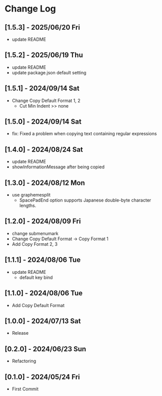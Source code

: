 # Change Log

## [1.5.3] - 2025/06/20 Fri
- update README

## [1.5.2] - 2025/06/19 Thu
- update README
- update package.json default setting

## [1.5.1] - 2024/09/14 Sat
- Change Copy Default Format 1, 2
  - Cut Min Indent >> none

## [1.5.0] - 2024/09/14 Sat
- fix: Fixed a problem when copying text containing regular expressions

## [1.4.0] - 2024/08/24 Sat
- update README
- showInformationMessage after being copied

## [1.3.0] - 2024/08/12 Mon
- use graphemesplit
  - SpacePadEnd option supports Japanese double-byte character lengths. 

## [1.2.0] - 2024/08/09 Fri
- change submenumark
- Change Copy Default Format -> Copy Format 1
- Add Copy Format 2, 3

## [1.1.1] - 2024/08/06 Tue
- update README
  - default key bind

## [1.1.0] - 2024/08/06 Tue
- Add Copy Default Format

## [1.0.0] - 2024/07/13 Sat
- Release

## [0.2.0] - 2024/06/23 Sun
- Refactoring

## [0.1.0] - 2024/05/24 Fri
- First Commit
